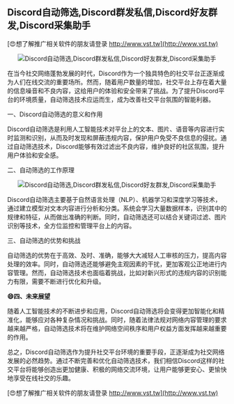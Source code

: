 ## **Discord自动筛选,Discord群发私信,Discord好友群发,Discord采集助手**

[😍想了解推广相关软件的朋友请登录 http://www.vst.tw](http://www.vst.tw)

 <center><img src="https://vst.tw/MP4/tuiguang/png/4.png" alt="Discord自动筛选,Discord群发私信,Discord好友群发,Discord采集助手"></center>

在当今社交网络蓬勃发展的时代，Discord作为一个独具特色的社交平台正逐渐成为人们在线交流的重要场所。然而，随着用户数量的增加，社交平台上存在着大量的信息噪音和不良内容，这给用户的体验和安全带来了挑战。为了提升Discord平台的环境质量，自动筛选技术应运而生，成为改善社交平台氛围的智能利器。

一、Discord自动筛选的意义和作用

Discord自动筛选是利用人工智能技术对平台上的文本、图片、语音等内容进行实时监测和识别，从而及时发现和屏蔽违规内容，保护用户免受不良信息的侵扰。通过自动筛选技术，Discord能够有效过滤出不良内容，维护良好的社区氛围，提升用户体验和安全感。

二、自动筛选的工作原理

 <center><img src="https://vst.tw/MP4/tuiguang/png/3.png" alt="Discord自动筛选,Discord群发私信,Discord好友群发,Discord采集助手"></center>

Discord自动筛选主要基于自然语言处理（NLP）、机器学习和深度学习等技术，通过建立模型对文本内容进行分析和分类。系统会学习大量数据样本，识别其中的规律和特征，从而做出准确的判断。同时，自动筛选还可以结合关键词过滤、图片识别等技术，全方位监控和管理平台上的内容。

三、自动筛选的优势和挑战

自动筛选的优势在于高效、及时、准确，能够大大减轻人工审核的压力，提高内容处理的效率。同时，自动筛选还能够避免主观因素的干扰，更加客观公正地进行内容管理。然而，自动筛选技术也面临着挑战，比如对新兴形式的违规内容的识别能力有限，需要不断进行优化和升级。

**😄四、未来展望**

随着人工智能技术的不断进步和应用，Discord自动筛选将会变得更加智能化和精准化，能够应对各种复杂情况和挑战。同时，随着法律法规对网络内容管理的要求越来越严格，自动筛选技术将在维护网络空间秩序和用户权益方面发挥越来越重要的作用。

总之，Discord自动筛选作为提升社交平台环境的重要手段，正逐渐成为社交网络发展的必然趋势。通过不断完善和优化自动筛选技术，我们相信Discord这样的社交平台将能够创造出更加健康、积极的网络交流环境，让用户能够更安心、更愉快地享受在线社交的乐趣。

[😍想了解推广相关软件的朋友请登录 http://www.vst.tw](http://www.vst.tw)



